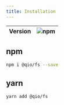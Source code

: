 ```yaml
---
title: Installation
---
```


| Version | ![npm](https://img.shields.io/npm/v/@qio/fs.svg) |
| :-----: | -----------------------------------------------: |


## npm

```bash
npm i @qio/fs --save
```

## yarn

```bash
yarn add @qio/fs
```
